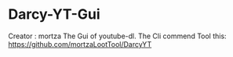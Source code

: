 # Darcy-YT-Gui
Creator : mortza
The Gui of youtube-dl.
The Cli commend Tool this: https://github.com/mortzaLootTool/DarcyYT
